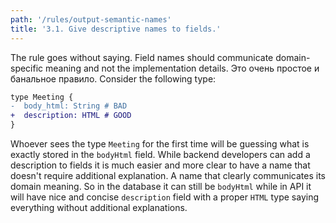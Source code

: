 ```yaml
---
path: '/rules/output-semantic-names'
title: '3.1. Give descriptive names to fields.'
---
```


The rule goes without saying. Field names should communicate domain-specific meaning and not the implementation details. Это очень простое и банальное правило. Consider the following type:

```diff
type Meeting {
-  body_html: String # BAD
+  description: HTML # GOOD
}
```

Whoever sees the type `Meeting` for the first time will be guessing what is exactly stored in the `bodyHtml` field. While backend developers can add a description to fields it is much easier and more clear to have a name that doesn't require additional explanation. A name that clearly communicates its domain meaning. So in the database it can still be `bodyHtml` while in API it will have nice and concise `description` field with a proper `HTML` type saying everything without additional explanations.
